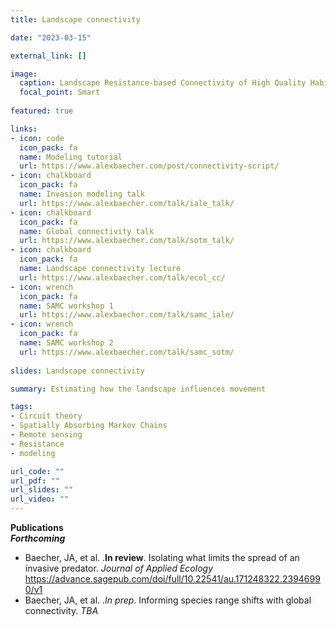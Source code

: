 ```yaml
---
title: Landscape connectivity

date: "2023-03-15"

external_link: []

image:
  caption: Landscape Resistance-based Connectivity of High Quality Habitat in the Southeastern USA
  focal_point: Smart
  
featured: true  

links:
- icon: code
  icon_pack: fa
  name: Modeling tutorial
  url: https://www.alexbaecher.com/post/connectivity-script/
- icon: chalkboard
  icon_pack: fa
  name: Invasion modeling talk
  url: https://www.alexbaecher.com/talk/iale_talk/
- icon: chalkboard
  icon_pack: fa
  name: Global connectivity talk
  url: https://www.alexbaecher.com/talk/sotm_talk/
- icon: chalkboard
  icon_pack: fa
  name: Landscape connectivity lecture
  url: https://www.alexbaecher.com/talk/ecol_cc/
- icon: wrench
  icon_pack: fa
  name: SAMC workshop 1
  url: https://www.alexbaecher.com/talk/samc_iale/
- icon: wrench
  icon_pack: fa
  name: SAMC workshop 2
  url: https://www.alexbaecher.com/talk/samc_sotm/
  
slides: Landscape connectivity

summary: Estimating how the landscape influences movement

tags:
- Circuit theory
- Spatially Absorbing Markov Chains
- Remote sensing
- Resistance
- modeling

url_code: ""
url_pdf: ""
url_slides: ""
url_video: ""
---
```


**Publications**  
***Forthcoming***  
- Baecher, JA, et al. .**In review**. Isolating what limits the spread of an invasive predator. *Journal of Applied Ecology* https://advance.sagepub.com/doi/full/10.22541/au.171248322.23946990/v1 
- Baecher, JA, et al. .*In prep*. Informing species range shifts with global connectivity. *TBA* 
